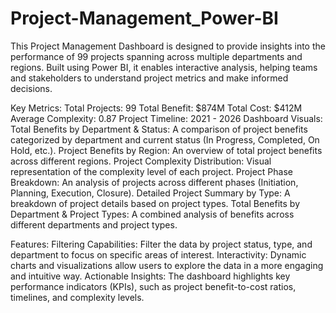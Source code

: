 # Project-Management_Power-BI

This Project Management Dashboard is designed to provide insights into the performance of 99 projects spanning across multiple departments and regions. Built using Power BI, it enables interactive analysis, helping teams and stakeholders to understand project metrics and make informed decisions.

Key Metrics:
Total Projects: 99
Total Benefit: $874M
Total Cost: $412M
Average Complexity: 0.87
Project Timeline: 2021 - 2026
Dashboard Visuals:
Total Benefits by Department & Status: A comparison of project benefits categorized by department and current status (In Progress, Completed, On Hold, etc.).
Project Benefits by Region: An overview of total project benefits across different regions.
Project Complexity Distribution: Visual representation of the complexity level of each project.
Project Phase Breakdown: An analysis of projects across different phases (Initiation, Planning, Execution, Closure).
Detailed Project Summary by Type: A breakdown of project details based on project types.
Total Benefits by Department & Project Types: A combined analysis of benefits across different departments and project types.

Features:
Filtering Capabilities: Filter the data by project status, type, and department to focus on specific areas of interest.
Interactivity: Dynamic charts and visualizations allow users to explore the data in a more engaging and intuitive way.
Actionable Insights: The dashboard highlights key performance indicators (KPIs), such as project benefit-to-cost ratios, timelines, and complexity levels.

